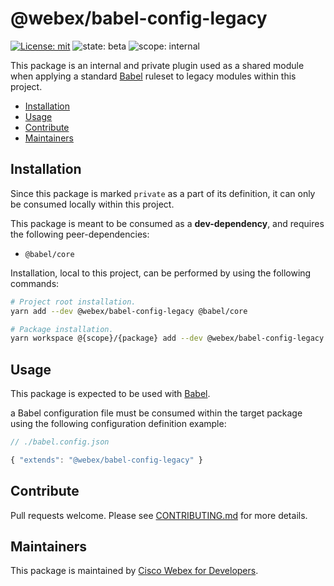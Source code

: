 # @webex/babel-config-legacy

[![License: mit](https://img.shields.io/badge/License-Cisco-blueviolet?style=flat-square)](https://github.com/webex/webex-js-sdk/blob/master/LICENSE)
![state: beta](https://img.shields.io/badge/State\-Beta-blue?style=flat-square)
![scope: internal](https://img.shields.io/badge/Scope-Internal-red?style=flat-square)

This package is an internal and private plugin used as a shared module when applying a standard [Babel](https://babeljs.io/) ruleset to legacy modules within this project.

* [Installation](#installation)
* [Usage](#usage)
* [Contribute](#contribute)
* [Maintainers](#maintainers)

## Installation

Since this package is marked `private` as a part of its definition, it can only be consumed locally within this project.

This package is meant to be consumed as a **dev-dependency**, and requires the following peer-dependencies:

* `@babel/core`

Installation, local to this project, can be performed by using the following commands:

```bash
# Project root installation.
yarn add --dev @webex/babel-config-legacy @babel/core

# Package installation.
yarn workspace @{scope}/{package} add --dev @webex/babel-config-legacy @babel/core
```

## Usage

This package is expected to be used with [Babel](https://babeljs.io/).

a Babel configuration file must be consumed within the target package using the following configuration definition example:

```js
// ./babel.config.json

{ "extends": "@webex/babel-config-legacy" }
```

## Contribute

Pull requests welcome. Please see [CONTRIBUTING.md](https://github.com/webex/webex-js-sdk/blob/master/CONTRIBUTING.md) for more details.

## Maintainers

This package is maintained by [Cisco Webex for Developers](https://developer.webex.com/).
